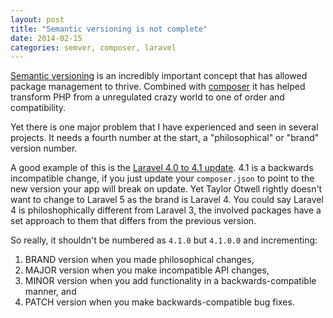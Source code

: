 ```yaml
---
layout: post
title: "Semantic versioning is not complete"
date: 2014-02-15
categories: semver, composer, laravel
---
```

[Semantic versioning](http://semver.org/) is an incredibly important concept that has allowed package management to thrive. Combined with [composer](http://getcomposer.org) it has helped transform PHP from a unregulated crazy world to one of order and compatibility.

Yet there is one major problem that I have experienced and seen in several projects. It needs a fourth number at the start, a "philosophical" or "brand" version number.

<!-- more -->

A good example of this is the [Laravel 4.0 to 4.1 update](http://laravel.com/docs/upgrade#upgrade-4.1). 4.1 is a backwards incompatible change, if you just update your <code>composer.json</code> to point to the new version your app will break on update. Yet Taylor Otwell rightly doesn't want to change to Laravel 5 as the brand is Laravel 4. You could say Laravel 4 is philoshophically different from Laravel 3, the involved packages have a set approach to them that differs from the previous version.

So really, it shouldn't be numbered as <code>4.1.0</code> but <code>4.1.0.0</code> and incrementing:

1. BRAND version when you made philosophical changes,
2. MAJOR version when you make incompatible API changes,
3. MINOR version when you add functionality in a backwards-compatible manner, and
4. PATCH version when you make backwards-compatible bug fixes.